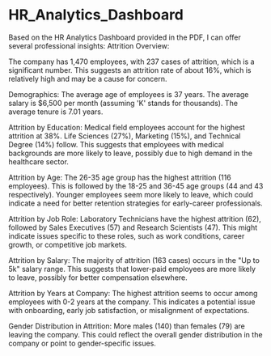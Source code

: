 # HR_Analytics_Dashboard
Based on the HR Analytics Dashboard provided in the PDF, I can offer several professional insights:
Attrition Overview:

The company has 1,470 employees, with 237 cases of attrition, which is a significant number.
This suggests an attrition rate of about 16%, which is relatively high and may be a cause for concern.

Demographics:
The average age of employees is 37 years.
The average salary is $6,500 per month (assuming 'K' stands for thousands).
The average tenure is 7.01 years.

Attrition by Education:
Medical field employees account for the highest attrition at 38%.
Life Sciences (27%), Marketing (15%), and Technical Degree (14%) follow.
This suggests that employees with medical backgrounds are more likely to leave, possibly due to high demand in the healthcare sector.

Attrition by Age:
The 26-35 age group has the highest attrition (116 employees).
This is followed by the 18-25 and 36-45 age groups (44 and 43 respectively).
Younger employees seem more likely to leave, which could indicate a need for better retention strategies for early-career professionals.

Attrition by Job Role:
Laboratory Technicians have the highest attrition (62), followed by Sales Executives (57) and Research Scientists (47).
This might indicate issues specific to these roles, such as work conditions, career growth, or competitive job markets.

Attrition by Salary:
The majority of attrition (163 cases) occurs in the "Up to 5k" salary range.
This suggests that lower-paid employees are more likely to leave, possibly for better compensation elsewhere.

Attrition by Years at Company:
The highest attrition seems to occur among employees with 0-2 years at the company.
This indicates a potential issue with onboarding, early job satisfaction, or misalignment of expectations.

Gender Distribution in Attrition:
More males (140) than females (79) are leaving the company.
This could reflect the overall gender distribution in the company or point to gender-specific issues.
